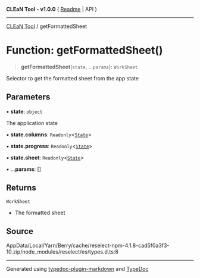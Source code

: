 **CLEaN Tool - v1.0.0** ( [Readme](../README.md) \| API )

***

[CLEaN Tool](../exports.md) / getFormattedSheet

# Function: getFormattedSheet()

> **getFormattedSheet**(`state`, ...`params`): `WorkSheet`

Selector to get the formatted sheet from the app state

## Parameters

▪ **state**: `object`

The application state

▪ **state.columns**: `Readonly`\<[`State`](../private/interfaces/State.md)\>

▪ **state.progress**: `Readonly`\<[`State`](../private/interfaces/State.md)\>

▪ **state.sheet**: `Readonly`\<[`State`](../interfaces/State.md)\>

▪ ...**params**: []

## Returns

`WorkSheet`

- The formatted sheet

## Source

AppData/Local/Yarn/Berry/cache/reselect-npm-4.1.8-cad5f0a3f3-10.zip/node\_modules/reselect/es/types.d.ts:8

***

Generated using [typedoc-plugin-markdown](https://www.npmjs.com/package/typedoc-plugin-markdown) and [TypeDoc](https://typedoc.org/)
